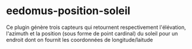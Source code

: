 # eedomus-position-soleil
Ce plugin génère trois capteurs qui retournent respectivement l'élévation, l'azimuth et la position (sous forme de point cardinal) du soleil pour un endroit dont on fournit les coordonnées de longitude/laitude
